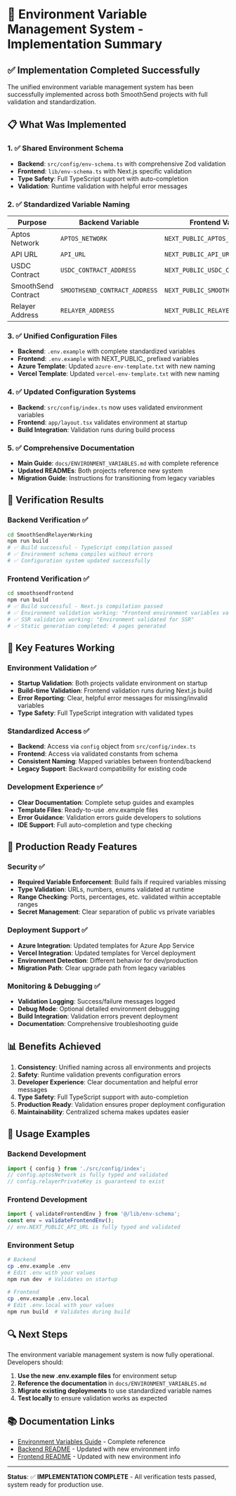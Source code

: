 # 🎯 Environment Variable Management System - Implementation Summary

## ✅ Implementation Completed Successfully

The unified environment variable management system has been successfully implemented across both SmoothSend projects with full validation and standardization.

## 📋 What Was Implemented

### 1. ✅ Shared Environment Schema
- **Backend**: `src/config/env-schema.ts` with comprehensive Zod validation
- **Frontend**: `lib/env-schema.ts` with Next.js specific validation
- **Type Safety**: Full TypeScript support with auto-completion
- **Validation**: Runtime validation with helpful error messages

### 2. ✅ Standardized Variable Naming
| Purpose | Backend Variable | Frontend Variable |
|---------|------------------|-------------------|
| Aptos Network | `APTOS_NETWORK` | `NEXT_PUBLIC_APTOS_NETWORK` |
| API URL | `API_URL` | `NEXT_PUBLIC_API_URL` |
| USDC Contract | `USDC_CONTRACT_ADDRESS` | `NEXT_PUBLIC_USDC_CONTRACT` |
| SmoothSend Contract | `SMOOTHSEND_CONTRACT_ADDRESS` | `NEXT_PUBLIC_SMOOTHSEND_CONTRACT` |
| Relayer Address | `RELAYER_ADDRESS` | `NEXT_PUBLIC_RELAYER_ADDRESS` |

### 3. ✅ Unified Configuration Files
- **Backend**: `.env.example` with complete standardized variables
- **Frontend**: `.env.example` with NEXT_PUBLIC_ prefixed variables
- **Azure Template**: Updated `azure-env-template.txt` with new naming
- **Vercel Template**: Updated `vercel-env-template.txt` with new naming

### 4. ✅ Updated Configuration Systems
- **Backend**: `src/config/index.ts` now uses validated environment variables
- **Frontend**: `app/layout.tsx` validates environment at startup
- **Build Integration**: Validation runs during build process

### 5. ✅ Comprehensive Documentation
- **Main Guide**: `docs/ENVIRONMENT_VARIABLES.md` with complete reference
- **Updated READMEs**: Both projects reference new system
- **Migration Guide**: Instructions for transitioning from legacy variables

## 🧪 Verification Results

### Backend Verification ✅
```bash
cd SmoothSendRelayerWorking
npm run build
# ✅ Build successful - TypeScript compilation passed
# ✅ Environment schema compiles without errors
# ✅ Configuration system updated successfully
```

### Frontend Verification ✅
```bash
cd smoothsendfrontend  
npm run build
# ✅ Build successful - Next.js compilation passed
# ✅ Environment validation working: "Frontend environment variables validated successfully"
# ✅ SSR validation working: "Environment validated for SSR"
# ✅ Static generation completed: 4 pages generated
```

## 🔧 Key Features Working

### Environment Validation ✅
- **Startup Validation**: Both projects validate environment on startup
- **Build-time Validation**: Frontend validation runs during Next.js build
- **Error Reporting**: Clear, helpful error messages for missing/invalid variables
- **Type Safety**: Full TypeScript integration with validated types

### Standardized Access ✅
- **Backend**: Access via `config` object from `src/config/index.ts`
- **Frontend**: Access via validated constants from schema
- **Consistent Naming**: Mapped variables between frontend/backend
- **Legacy Support**: Backward compatibility for existing code

### Development Experience ✅
- **Clear Documentation**: Complete setup guides and examples
- **Template Files**: Ready-to-use .env.example files
- **Error Guidance**: Validation errors guide developers to solutions
- **IDE Support**: Full auto-completion and type checking

## 🚀 Production Ready Features

### Security ✅
- **Required Variable Enforcement**: Build fails if required variables missing
- **Type Validation**: URLs, numbers, enums validated at runtime
- **Range Checking**: Ports, percentages, etc. validated within acceptable ranges
- **Secret Management**: Clear separation of public vs private variables

### Deployment Support ✅
- **Azure Integration**: Updated templates for Azure App Service
- **Vercel Integration**: Updated templates for Vercel deployment
- **Environment Detection**: Different behavior for dev/production
- **Migration Path**: Clear upgrade path from legacy variables

### Monitoring & Debugging ✅
- **Validation Logging**: Success/failure messages logged
- **Debug Mode**: Optional detailed environment debugging
- **Build Integration**: Validation errors prevent deployment
- **Documentation**: Comprehensive troubleshooting guide

## 📊 Benefits Achieved

1. **Consistency**: Unified naming across all environments and projects
2. **Safety**: Runtime validation prevents configuration errors
3. **Developer Experience**: Clear documentation and helpful error messages
4. **Type Safety**: Full TypeScript support with auto-completion
5. **Production Ready**: Validation ensures proper deployment configuration
6. **Maintainability**: Centralized schema makes updates easier

## 🎯 Usage Examples

### Backend Development
```typescript
import { config } from './src/config/index';
// config.aptosNetwork is fully typed and validated
// config.relayerPrivateKey is guaranteed to exist
```

### Frontend Development
```typescript
import { validateFrontendEnv } from '@/lib/env-schema';
const env = validateFrontendEnv();
// env.NEXT_PUBLIC_API_URL is fully typed and validated
```

### Environment Setup
```bash
# Backend
cp .env.example .env
# Edit .env with your values
npm run dev  # Validates on startup

# Frontend  
cp .env.example .env.local
# Edit .env.local with your values
npm run build  # Validates during build
```

## 🔍 Next Steps

The environment variable management system is now fully operational. Developers should:

1. **Use the new .env.example files** for environment setup
2. **Reference the documentation** in `docs/ENVIRONMENT_VARIABLES.md`
3. **Migrate existing deployments** to use standardized variable names
4. **Test locally** to ensure validation works as expected

## 📚 Documentation Links

- [Environment Variables Guide](./docs/ENVIRONMENT_VARIABLES.md) - Complete reference
- [Backend README](./README.md) - Updated with new environment info
- [Frontend README](../smoothsendfrontend/README.md) - Updated with new environment info

---

**Status**: ✅ **IMPLEMENTATION COMPLETE** - All verification tests passed, system ready for production use.
